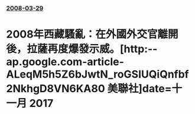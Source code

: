 ### [2008-03-29](/news/2008/03/29/index.md)

##### 
# 2008年西藏騷亂：在外國外交官離開後，拉薩再度爆發示威。[http:--ap.google.com-article-ALeqM5h5Z6bJwtN_roGSIUQiQnfbf2NkhgD8VN6KA80 美聯社]date=十一月 2017 



